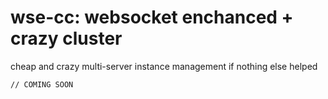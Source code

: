 # wse-cc: websocket enchanced + crazy cluster
cheap and crazy multi-server instance management if nothing else helped

```
// COMING SOON
```
